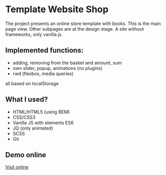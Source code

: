 # Template Website Shop
The project presents an online store template with books. This is the main page view. Other subpages are at the design stage. A site without frameworks, only vanilla js.

## Implemented functions:
* adding, removing from the basket and amount, sum
* own slider, popup, animations (no plugins)
* rwd (flexbox, media queries)

all based on localStorage

## What I used?
* HTML/HTML5 (using BEM)
* CSS/CSS3 
* Vanilla JS with elements ES6
* JQ (only animated)
* SCSS
* Git

## Demo online

[Visit online](http://bookstore.vot.pl/)
